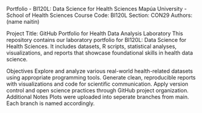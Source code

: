 Portfolio - BI120L: Data Science for Health Sciences
Mapúa University - School of Health Sciences Course Code: BI120L
Section: CON29
Authors: (name naitin)

Project Title: GitHub Portfolio for Health Data Analysis Laboratory
This repository contains our laboratory portfolio for BI120L: Data Science for Health Sciences. It includes datasets, R scripts, statistical analyses, visualizations, and reports that showcase foundational skills in health data science.

Objectives
Explore and analyze various real-world health-related datasets using appropriate programming tools.
Generate clean, reproducible reports with visualizations and code for scientific communication.
Apply version control and open science practices through GitHub project organization.
Additional Notes
Plots were uploaded into seperate branches from main. Each branch is named accordingly.
